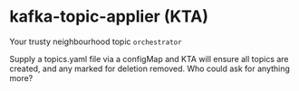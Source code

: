 # kafka-topic-applier (KTA)

Your trusty neighbourhood topic `orchestrator`

Supply a topics.yaml file via a configMap and KTA will ensure all topics are created, and any marked for deletion removed. Who could ask for anything more?
